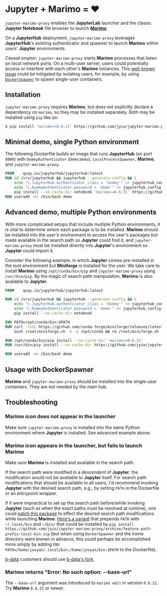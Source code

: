# Jupyter + Marimo = ❤️

`jupyter-marimo-proxy` enables the **JupyterLab** launcher and the classic **Jupyter Notebook** file browser to launch **[Marimo](https://marimo.io/)**.

On a **JupyterHub** deployment, `jupyter-marimo-proxy` leverages **JupyterHub**'s existing authenticator and spawner to launch **Marimo** within users' **Jupyter** environments.

*Caveat emptor:* `jupyter-marimo-proxy` starts **Marimo** processes that listen on local network ports. On a multi-user server, users could potentially access or interfere with each other's **Marimo** instances. This [well-known issue](https://github.com/jupyterhub/jupyter-server-proxy#security-warning) could be mitigated by isolating users, for example, by using [`DockerSpawner`](https://jupyterhub-dockerspawner.readthedocs.io/) to spawn single-user containers.

## Installation

`jupyter-marimo-proxy` requires **Marimo**, but does not explicitly declare a dependency on `marimo`, so they may be installed separately. Both may be installed using `pip` like so:

```sh
$ pip install 'marimo>=0.6.21' https://github.com/jyio/jupyter-marimo-proxy/archive/main.zip
```

## Minimal demo, single Python environment

The following Dockerfile builds an image that runs **JupyterHub** (on port `8000`) with `DummyAuthenticator` (`demo`:`demo`), `LocalProcessSpawner`, **Marimo**, and `jupyter-marimo-proxy`.

```dockerfile
FROM	quay.io/jupyterhub/jupyterhub:latest
RUN	cd /srv/jupyterhub && jupyterhub --generate-config && \
	echo "c.JupyterHub.authenticator_class = 'dummy'" >> jupyterhub_config.py && \
	echo "c.DummyAuthenticator.password = 'demo'" >> jupyterhub_config.py && \
	pip install --no-cache-dir notebook 'marimo>=0.6.21' https://github.com/jyio/jupyter-marimo-proxy/archive/main.zip
RUN	useradd -ms /bin/bash demo
```

## Advanced demo, multiple Python environments

With more complicated setups that include multiple Python environments, it is vital to determine *where* each package is to be installed. **Marimo** should be installed into the *user's* environment to access the user's packages but made available in the search path so **Jupyter** could find it, and `jupyter-marimo-proxy` must be installed directly into **Jupyter**'s environment so **Jupyter** could import it.

Consider the following example, in which **Jupyter** comes pre-installed in the root environment but **Miniforge** is installed for the user. We take care to install **Marimo** using `/opt/conda/bin/pip` and `jupyter-marimo-proxy` using `/usr/bin/pip`. By the magic of search path manipulation, **Marimo** is also available to **Jupyter**.

```dockerfile
FROM	quay.io/jupyterhub/jupyterhub:latest

RUN	cd /srv/jupyterhub && jupyterhub --generate-config && \
	echo "c.JupyterHub.authenticator_class = 'dummy'" >> jupyterhub_config.py && \
	echo "c.DummyAuthenticator.password = 'demo'" >> jupyterhub_config.py && \
	pip install --no-cache-dir notebook

ENV	PATH=/opt/conda/bin:$PATH
RUN	curl -fsSL https://github.com/conda-forge/miniforge/releases/latest/download/Miniforge3-Linux-x86_64.sh -o /root/miniforge.sh && chmod +x /root/miniforge.sh && \
	bash /root/miniforge.sh -b -p /opt/conda && rm /root/miniforge.sh

RUN	/opt/conda/bin/pip install --no-cache-dir 'marimo>=0.6.21'
RUN	/usr/bin/pip install --no-cache-dir https://github.com/jyio/jupyter-marimo-proxy/archive/main.zip

RUN	useradd -ms /bin/bash demo
```

## Usage with DockerSpawner

**Marimo** and `jupyter-marimo-proxy` should be installed into the single-user containers. They are not needed by the main hub.

## Troubleshooting

### **Marimo** icon does not appear in the launcher

Make sure `jupyter-marimo-proxy` is installed into the same Python environment where **Jupyter** is installed. See advanced example above.

### **Marimo** icon appears in the launcher, but fails to launch **Marimo**

Make sure **Marimo** is installed and available in the search path.

If the search path were modified in a *descendent* of **Jupyter**, the modification would not be available to **Jupyter** itself. For search path modifications that should be available to all users, I'd recommend invoking **Jupyter** with the desired search path, e.g., by setting `PATH` in the Dockerfile or an entrypoint wrapper.

If it were impractical to set up the search path before/while invoking **Jupyter** (such as when the exact paths must be resolved at runtime), one could [patch this package](https://github.com/jyio/jupyter-marimo-proxy/blob/feature-path-prefix-local-bin/jupyter_marimo_proxy/__init__.py) to effect the desired search path modifications while launching **Marimo**. [Here's a variant](https://github.com/jyio/jupyter-marimo-proxy/tree/feature-path-prefix-local-bin) that prepends `PATH` with `~/.local/bin` and `~/bin/` that could be installed by `pip install https://github.com/jyio/jupyter-marimo-proxy/archive/feature-path-prefix-local-bin.zip` (but when using `DockerSpawner` and the home directory were known in advance, this could perhaps be accomplished more simply by adding `ENV PATH=/home/jovyan/.local/bin:/home/jovyan/bin:$PATH` to the Dockerfile).

[b-data](https://github.com/b-data) customers should use [b-data's fork](https://github.com/b-data/jupyterlab-r-docker-stack#marimo).

### **Marimo** returns "Error: No such option: --base-url"

The `--base-url` argument was introduced to `marimo edit` in version `0.6.21`. Try **Marimo** `0.6.21` or newer.
